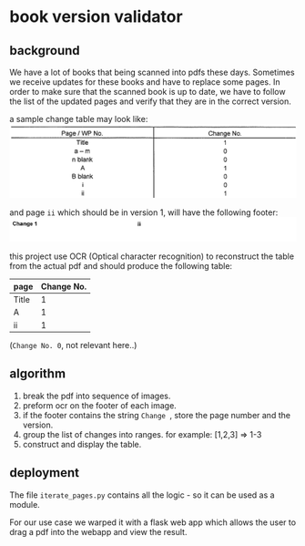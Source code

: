 # book version validator

## background
We have a lot of books that being scanned into pdfs these days.
Sometimes we receive updates for these books and have to replace some pages.
In order to make sure that the scanned book is up to date, we have to follow the list of the updated pages and verify that they are in the correct version.

a sample change table may look like:
<img src="images/table.png"/>

and page ```ii``` which should be in version 1, will have the following footer:
<img src="images/samplechange.png"/>

this project use OCR (Optical character recognition) to reconstruct the table from the actual pdf and should produce the following table:

| page  	| Change No. 	|
|-------	|------------	|
| Title 	| 1          	|
| A     	| 1          	|
| ii    	| 1          	|

(```Change No. 0```, not relevant here..)

## algorithm
1. break the pdf into sequence of images.
2. preform ocr on the footer of each image.
3. if the footer contains the string ```Change ```, store the page number and the version.
4. group the list of changes into ranges. for example: [1,2,3] => 1-3
5. construct and display the table.

## deployment

The file ```iterate_pages.py``` contains all the logic - so it can be used as a module.

For our use case we warped it with a flask web app which allows the user to drag a pdf into the webapp and view the result.
